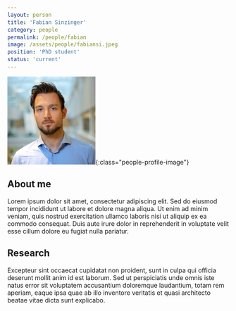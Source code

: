 ```yaml
---
layout: person
title: 'Fabian Sinzinger'
category: people
permalink: /people/fabian
image: /assets/people/fabiansi.jpeg
position: 'PhD student'
status: 'current'
---
```


![Fabian](/assets/people/fabiansi.jpeg){:class="people-profile-image"}

## About me

Lorem ipsum dolor sit amet, consectetur adipiscing elit. Sed do eiusmod tempor incididunt ut labore et dolore magna aliqua. Ut enim ad minim veniam, quis nostrud exercitation ullamco laboris nisi ut aliquip ex ea commodo consequat. Duis aute irure dolor in reprehenderit in voluptate velit esse cillum dolore eu fugiat nulla pariatur.

## Research

Excepteur sint occaecat cupidatat non proident, sunt in culpa qui officia deserunt mollit anim id est laborum. Sed ut perspiciatis unde omnis iste natus error sit voluptatem accusantium doloremque laudantium, totam rem aperiam, eaque ipsa quae ab illo inventore veritatis et quasi architecto beatae vitae dicta sunt explicabo. 